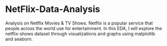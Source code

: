 # NetFlix-Data-Analysis
Analysis on Netflix Movies &amp; TV Shows. Netflix is a popular service that people across the world use for entertainment. In this EDA, I will explore the netflix-shows dataset through visualizations and graphs using matplotlib and seaborn.
